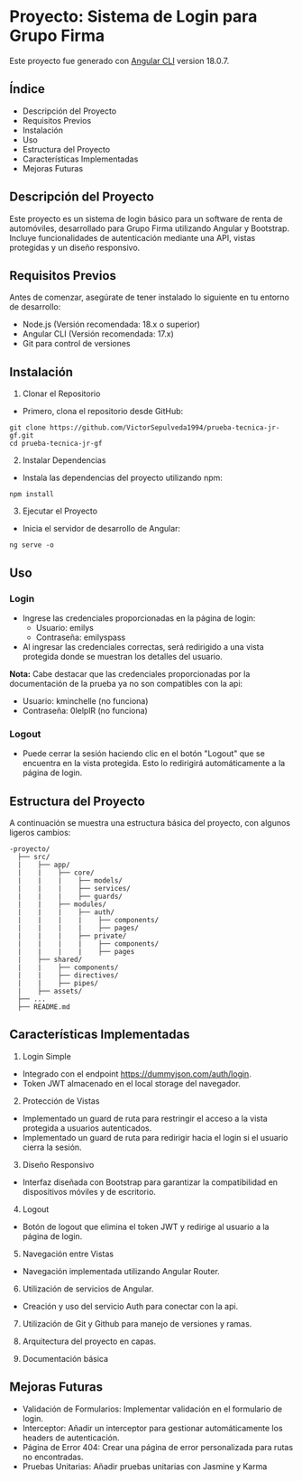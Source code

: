 # Proyecto: Sistema de Login para Grupo Firma

Este proyecto fue generado con [Angular CLI](https://github.com/angular/angular-cli) version 18.0.7.

## Índice
- Descripción del Proyecto
- Requisitos Previos
- Instalación
- Uso
- Estructura del Proyecto
- Características Implementadas
- Mejoras Futuras

## Descripción del Proyecto

Este proyecto es un sistema de login básico para un software de renta de automóviles, desarrollado para Grupo Firma utilizando Angular y Bootstrap. Incluye funcionalidades de autenticación mediante una API, vistas protegidas y un diseño responsivo.

## Requisitos Previos

Antes de comenzar, asegúrate de tener instalado lo siguiente en tu entorno de desarrollo:
- Node.js (Versión recomendada: 18.x o superior)
- Angular CLI (Versión recomendada: 17.x)
- Git para control de versiones

## Instalación

1. Clonar el Repositorio
- Primero, clona el repositorio desde GitHub:

~~~
git clone https://github.com/VictorSepulveda1994/prueba-tecnica-jr-gf.git
cd prueba-tecnica-jr-gf
~~~

2. Instalar Dependencias
- Instala las dependencias del proyecto utilizando npm:

~~~
npm install
~~~

3. Ejecutar el Proyecto
- Inicia el servidor de desarrollo de Angular:

~~~
ng serve -o
~~~

## Uso

### Login
- Ingrese las credenciales proporcionadas en la página de login:
  - Usuario: emilys
  - Contraseña: emilyspass
- Al ingresar las credenciales correctas, será redirigido a una vista protegida donde se muestran los detalles del usuario.

**Nota:** Cabe destacar que las credenciales proporcionadas por la documentación de la prueba ya no son compatibles con la api:
  - Usuario: kminchelle (no funciona)
  - Contraseña: 0lelplR (no funciona)

### Logout
- Puede cerrar la sesión haciendo clic en el botón "Logout" que se encuentra en la vista protegida. Esto lo redirigirá automáticamente a la página de login.

## Estructura del Proyecto
A continuación se muestra una estructura básica del proyecto, con algunos ligeros cambios:

~~~
-proyecto/
  ├── src/
  |    ├── app/
  |    |    ├── core/
  |    |    |    ├── models/
  |    |    |    ├── services/
  |    |    |    ├── guards/
  |    |    ├── modules/
  |    |    |    ├── auth/
  |    |    |    |    ├── components/
  |    |    |    |    ├── pages/
  |    |    |    ├── private/
  |    |    |    |    ├── components/
  |    |    |    |    ├── pages
  |    ├── shared/
  |    |    ├── components/
  |    |    ├── directives/
  |    |    ├── pipes/
  |    ├── assets/
  ├── ...
  ├── README.md
~~~

## Características Implementadas
1. Login Simple
- Integrado con el endpoint https://dummyjson.com/auth/login.
- Token JWT almacenado en el local storage del navegador.

2. Protección de Vistas
- Implementado un guard de ruta para restringir el acceso a la vista protegida a usuarios autenticados.
- Implementado un guard de ruta para redirigir hacia el login si el usuario cierra la sesión.

3. Diseño Responsivo
- Interfaz diseñada con Bootstrap para garantizar la compatibilidad en dispositivos móviles y de escritorio.

4. Logout
- Botón de logout que elimina el token JWT y redirige al usuario a la página de login.

5. Navegación entre Vistas
- Navegación implementada utilizando Angular Router.

6. Utilización de servicios de Angular.
- Creación y uso del servicio Auth para conectar con la api.

7. Utilización de Git y Github para manejo de versiones y ramas.

8. Arquitectura del proyecto en capas.

9. Documentación básica

## Mejoras Futuras

- Validación de Formularios: Implementar validación en el formulario de login.
- Interceptor: Añadir un interceptor para gestionar automáticamente los headers de autenticación.
- Página de Error 404: Crear una página de error personalizada para rutas no encontradas.
- Pruebas Unitarias: Añadir pruebas unitarias con Jasmine y Karma